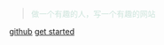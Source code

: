 > <font color=cce4db>做一个有趣的人，写一个有趣的网站</font>

[github](https://github.com/Chalice-G/inspire)
[get started](/README.md)

